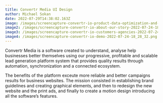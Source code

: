 ```yaml
---
title: Convertr Media UI Design
author: Michael Sokan
date: 2022-07-29T14:38:02.163Z
image: /images/screencapture-convertr-io-product-data-optimization-and-routing-2022-07-24-18_27_14.png
image2: /images/screencapture-convertr-io-about-our-story-2022-07-24-18_28_56.png
image3: /images/screencapture-convertr-io-customers-agencies-2022-07-24-18_28_12.png
image4: /images/screencapture-convertr-io-demo-2022-07-24-18_28_32.png
---
```

Convertr Media is a software created to understand, analyse help businesses better themselves using our progressive, profitable and scalable lead generation platform system that provides quality results through automation, synchronization and a connected ecosystem. 

The benefits of the platform exceute more reliable and better campaigns results for business websites. The mission consisted in establishing brand guidelines and creating graphical elements, and then to redesign the new website and the print ads, and finally to create a motion design introducing all the software’s features.
